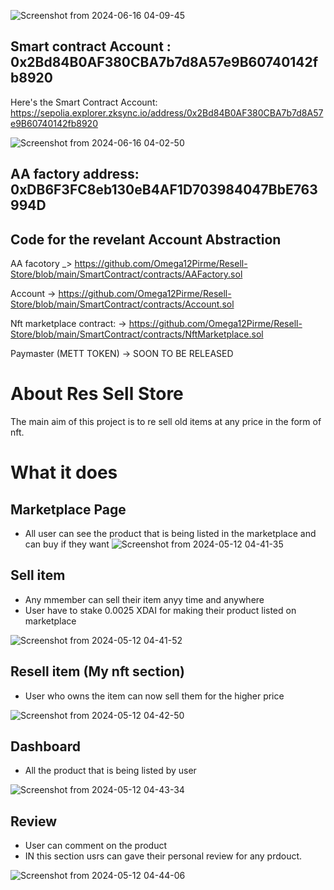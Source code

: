 ![Screenshot from 2024-06-16 04-09-45](https://github.com/Omega12Pirme/Resell-Store/assets/105157723/cff93624-f6e7-4f5f-803d-747a8a2b4532)




## Smart contract Account : 0x2Bd84B0AF380CBA7b7d8A57e9B60740142fb8920

Here's the Smart Contract Account: https://sepolia.explorer.zksync.io/address/0x2Bd84B0AF380CBA7b7d8A57e9B60740142fb8920

![Screenshot from 2024-06-16 04-02-50](https://github.com/Omega12Pirme/Resell-Store/assets/105157723/c39b6291-602a-4ac1-9f48-b0d5be0b5302)



## AA factory address: 0xDB6F3FC8eb130eB4AF1D703984047BbE763994D




## Code for the revelant Account Abstraction


AA facotory _> https://github.com/Omega12Pirme/Resell-Store/blob/main/SmartContract/contracts/AAFactory.sol

Account -> https://github.com/Omega12Pirme/Resell-Store/blob/main/SmartContract/contracts/Account.sol

Nft marketplace contract: -> https://github.com/Omega12Pirme/Resell-Store/blob/main/SmartContract/contracts/NftMarketplace.sol

Paymaster (METT TOKEN) -> SOON TO BE RELEASED



# About Res Sell Store


The main aim of this project is to re sell old items at any price in the form of nft.




# What it does

## Marketplace Page

- All user can see the product that is  being listed in the  marketplace and can buy if they want
![Screenshot from 2024-05-12 04-41-35](https://github.com/Vikash-8090-Yadav/minimal/assets/85225156/1e6dbd6c-1f51-4d83-9964-922e56d7cd8e)



## Sell item 
- Any mmember can sell their item anyy time and anywhere
- User have to stake 0.0025 XDAI for making their product listed on marketplace

![Screenshot from 2024-05-12 04-41-52](https://github.com/Vikash-8090-Yadav/minimal/assets/85225156/127f9cd9-e6a7-45f5-8d68-0fd063f07b34)



## Resell item (My nft section)

- User who owns the item  can now sell  them for the higher price 

![Screenshot from 2024-05-12 04-42-50](https://github.com/Vikash-8090-Yadav/minimal/assets/85225156/085e2b34-ca05-4e73-9fd2-53c3861bd7d5)


## Dashboard 

- All the product that is being listed by user

![Screenshot from 2024-05-12 04-43-34](https://github.com/Vikash-8090-Yadav/minimal/assets/85225156/bc9ab1d1-2add-42ea-b8f8-de2d00d514ff)


## Review 

- User can comment on the product
- IN this section usrs can gave their personal review for any prdouct.

![Screenshot from 2024-05-12 04-44-06](https://github.com/Vikash-8090-Yadav/minimal/assets/85225156/fb1d48c1-da37-4d2c-9ceb-b48a98685924)




